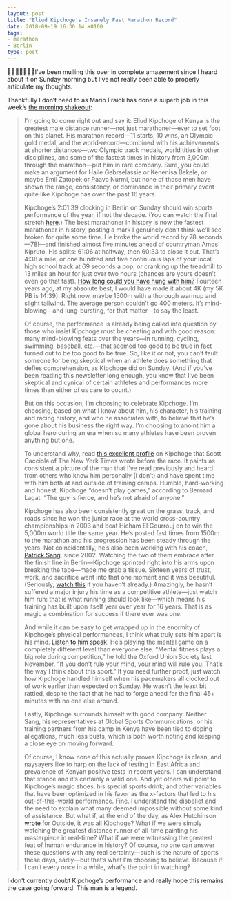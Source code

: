 ```yaml
---
layout: post
title: "Eliud Kipchoge's Insanely Fast Marathon Record"
date: 2018-09-19 16:30:14 +0100
tags:
- marathon
- Berlin
type: post
---
```


I’ve been mulling this over in complete amazement since I heard about it on Sunday morning but I’ve not really been able to properly articulate my thoughts.

Thankfully I don’t need to as Mario Fraioli has done a superb job in this week’s [the morning shakeout](https://mailchi.mp/themorningshakeout/the-morning-shakeout-issue-149):

> I’m going to come right out and say it: Eliud Kipchoge of Kenya is the greatest male distance runner—not just marathoner—ever to set foot on this planet. His marathon record—11 starts, 10 wins, an Olympic gold medal, and the world-record—combined with his achievements at shorter distances—two Olympic track medals, world titles in other disciplines, and some of the fastest times in history from 3,000m through the marathon—put him in rare company. Sure, you could make an argument for Haile Gebrselassie or Kenenisa Bekele, or maybe Emil Zatopek or Paavo Nurmi, but none of those men have shown the range, consistency, or dominance in their primary event quite like Kipchoge has over the past 16 years.
>
> Kipchoge’s 2:01:39 clocking in Berlin on Sunday should win sports performance of the year, if not the decade. (You can watch the final stretch [here](https://www.facebook.com/berlinmarathon/videos/249530489042411/).) The best marathoner in history is now the fastest marathoner in history, posting a mark I genuinely don’t think we’ll see broken for quite some time. He broke the world record by 78 seconds—78!—and finished almost five minutes ahead of countryman Amos Kipruto. His splits: 61:06 at halfway, then 60:33 to close it out. That’s 4:38 a mile, or one hundred and five continuous laps of your local high school track at 69 seconds a pop, or cranking up the treadmill to 13 miles an hour for just over two hours (chances are yours doesn’t even go that fast). [How long could you have hung with him?](https://twitter.com/Statman_Jon/status/1041268260078071808) Fourteen years ago, at my absolute best, I would have made it about 4K (my 5K PB is 14:39). Right now, maybe 1500m with a thorough warmup and slight tailwind. The average person couldn’t go 400 meters. It’s mind-blowing—and lung-bursting, for that matter—to say the least.
>
> Of course, the performance is already being called into question by those who insist Kipchoge must be cheating and with good reason: many mind-blowing feats over the years—in running, cycling, swimming, baseball, etc.—that seemed too good to be true in fact turned out to be too good to be true. So, like it or not, you can’t fault someone for being skeptical when an athlete does something that defies comprehension, as Kipchoge did on Sunday. (And if you’ve been reading this newsletter long enough, you know that I’ve been skeptical and cynical of certain athletes and performances more times than either of us care to count.)
>
> But on this occasion, I’m choosing to celebrate Kipchoge. I’m choosing, based on what I know about him, his character, his training and racing history, and who he associates with, to believe that he’s gone about his business the right way. I’m choosing to anoint him a global hero during an era when so many athletes have been proven anything but one.
>
> To understand why, read [this excellent profile](https://www.nytimes.com/2018/09/14/sports/eliud-kipchoge-marathon.html) on Kipchoge that Scott Cacciola of The New York Times wrote before the race. It paints as consistent a picture of the man that I’ve read previously and heard from others who know him personally (I don’t) and have spent time with him both at and outside of training camps. Humble, hard-working and honest, Kipchoge “doesn’t play games,” according to Bernard Lagat. “The guy is fierce, and he’s not afraid of anyone.”
>
> Kipchoge has also been consistently great on the grass, track, and roads since he won the junior race at the world cross-country championships in 2003 and beat Hicham El Gourrouj on to win the 5,000m world title the same year. He’s posted fast times from 1500m to the marathon and his progression has been steady through the years. Not coincidentally, he’s also been working with his coach, [Patrick Sang](https://spikes.iaaf.org/post/patrick-sang-mastermind), since 2002. Watching the two of them embrace after the finish line in Berlin—Kipchoge sprinted right into his arms upon breaking the tape—made me grab a tissue. Sixteen years of trust, work, and sacrifice went into that one moment and it was beautiful. (Seriously, [watch this](https://youtu.be/N7wha_DYoYs?t=48m) if you haven’t already.) Amazingly, he hasn’t suffered a major injury his time as a competitive athlete—just watch him run: that is what running should look like—which means his training has built upon itself year over year for 16 years. That is as magic a combination for success if there ever was one.
>
> And while it can be easy to get wrapped up in the enormity of Kipchoge’s physical performances, I think what truly sets him apart is his mind. [Listen to him speak](https://www.youtube.com/watch?time_continue=786&v=Tc00mDtzIJU). He’s playing the mental game on a completely different level than everyone else. “Mental fitness plays a big role during competition,” he told the Oxford Union Society last November. “If you don’t rule your mind, your mind will rule you. That’s the way I think about this sport.” If you need further proof, just watch how Kipchoge handled himself when his pacemakers all clocked out of work earlier than expected on Sunday. He wasn’t the least bit rattled, despite the fact that he had to forge ahead for the final 45+ minutes with no one else around.
>
> Lastly, Kipchoge surrounds himself with good company. Neither Sang, his representatives at Global Sports Communications, or his training partners from his camp in Kenya have been tied to doping allegations, much less busts, which is both worth noting and keeping a close eye on moving forward.
>
> Of course, I know none of this actually proves Kipchoge is clean, and naysayers like to harp on the lack of testing in East Africa and prevalence of Kenyan positive tests in recent years. I can understand that stance and it’s certainly a valid one. And yet others will point to Kipchoge’s magic shoes, his special sports drink, and other variables that have been optimized in his favor as the x-factors that led to his out-of-this-world performance. Fine. I understand the disbelief and the need to explain what many deemed impossible without some kind of assistance. But what if, at the end of the day, as Alex Hutchinson [wrote](https://www.outsideonline.com/2344696/eliud-kipchoge-berlin-marathon-world-record) for Outside, it was all Kipchoge? What if we were simply watching the greatest distance runner of all-time painting his masterpiece in real-time? What if we were witnessing the greatest feat of human endurance in history? Of course, no one can answer these questions with any real certainty—such is the nature of sports these days, sadly—but that’s what I’m choosing to believe. Because if I can’t every once in a while, what's the point in watching?

I don’t currently doubt Kipchoge’s performance and really hope this remains the case going forward. This man is a legend.